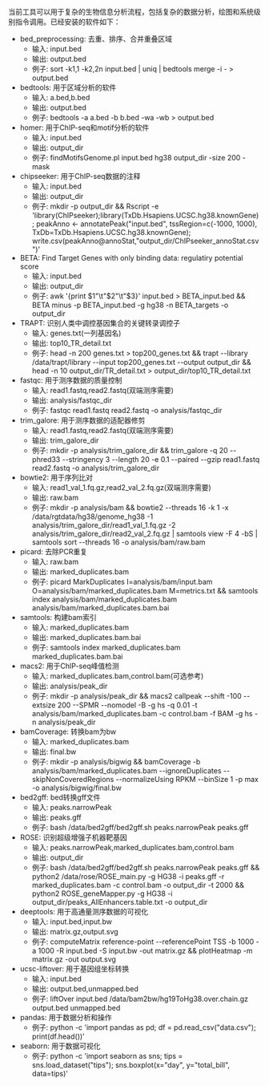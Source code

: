 当前工具可以用于复杂的生物信息分析流程，包括复杂的数据分析，绘图和系统级别指令调用。已经安装的软件如下：
- bed_preprocessing: 去重、排序、合并重叠区域
    - 输入: input.bed
    - 输出: output.bed
    - 例子: sort -k1,1 -k2,2n input.bed | uniq | bedtools merge -i - > output.bed
- bedtools: 用于区域分析的软件
    - 输入: a.bed,b.bed
    - 输出: output.bed
    - 例子: bedtools -a a.bed -b b.bed -wa -wb > output.bed
- homer: 用于ChIP-seq和motif分析的软件
    - 输入: input.bed
    - 输出: output_dir
    - 例子: findMotifsGenome.pl input.bed hg38 output_dir -size 200 -mask
- chipseeker: 用于ChIP-seq数据的注释
    - 输入: input.bed
    - 输出: output_dir
    - 例子: mkdir -p output_dir && Rscript -e 'library(ChIPseeker);library(TxDb.Hsapiens.UCSC.hg38.knownGene); peakAnno <- annotatePeak("input.bed", tssRegion=c(-1000, 1000), TxDb=TxDb.Hsapiens.UCSC.hg38.knownGene); write.csv(peakAnno@annoStat,"output_dir/ChIPseeker_annoStat.csv")'
- BETA: Find Target Genes with only binding data: regulatiry potential score
    - 输入: input.bed
    - 输出: output_dir
    - 例子: awk '{print $1"\t"$2"\t"$3}' input.bed > BETA_input.bed && BETA minus -p BETA_input.bed -g hg38 -n BETA_targets -o output_dir
- TRAPT: 识别人类中调控基因集合的关键转录调控子
    - 输入: genes.txt(一列基因名)
    - 输出: top10_TR_detail.txt
    - 例子: head -n 200 genes.txt > top200_genes.txt && trapt --library /data/trapt/library --input top200_genes.txt --output output_dir && head -n 10 output_dir/TR_detail.txt > output_dir/top10_TR_detail.txt
- fastqc: 用于测序数据的质量控制
    - 输入: read1.fastq,read2.fastq(双端测序需要)
    - 输出: analysis/fastqc_dir
    - 例子: fastqc read1.fastq read2.fastq -o analysis/fastqc_dir
- trim_galore: 用于测序数据的适配器修剪
    - 输入: read1.fastq,read2.fastq(双端测序需要)
    - 输出: trim_galore_dir
    - 例子: mkdir -p analysis/trim_galore_dir && trim_galore -q 20 --phred33 --stringency 3 --length 20 -e 0.1 --paired --gzip read1.fastq read2.fastq -o analysis/trim_galore_dir
- bowtie2: 用于序列比对
    - 输入: read1_val_1.fq.gz,read2_val_2.fq.gz(双端测序需要)
    - 输出: raw.bam
    - 例子: mkdir -p analysis/bam && bowtie2 --threads 16 -k 1 -x /data/rgtdata/hg38/genome_hg38 -1 analysis/trim_galore_dir/read1_val_1.fq.gz -2 analysis/trim_galore_dir/read2_val_2.fq.gz | samtools view -F 4 -bS | samtools sort --threads 16 -o analysis/bam/raw.bam
- picard: 去除PCR重复
    - 输入: raw.bam
    - 输出: marked_duplicates.bam
    - 例子: picard MarkDuplicates I=analysis/bam/input.bam O=analysis/bam/marked_duplicates.bam M=metrics.txt && samtools index analysis/bam/marked_duplicates.bam analysis/bam/marked_duplicates.bam.bai
- samtools: 构建bam索引
    - 输入: marked_duplicates.bam
    - 输出: marked_duplicates.bam.bai
    - 例子: samtools index marked_duplicates.bam marked_duplicates.bam.bai
- macs2: 用于ChIP-seq峰值检测
    - 输入: marked_duplicates.bam,control.bam(可选参考)
    - 输出: analysis/peak_dir
    - 例子: mkdir -p analysis/peak_dir && macs2 callpeak --shift -100 --extsize 200 --SPMR --nomodel -B -g hs -q 0.01 -t analysis/bam/marked_duplicates.bam -c control.bam -f BAM -g hs -n analysis/peak_dir
- bamCoverage: 转换bam为bw
    - 输入: marked_duplicates.bam
    - 输出: final.bw
    - 例子: mkdir -p analysis/bigwig && bamCoverage -b analysis/bam/marked_duplicates.bam --ignoreDuplicates  --skipNonCoveredRegions  --normalizeUsing RPKM --binSize 1 -p max -o analysis/bigwig/final.bw
- bed2gff: bed转换gff文件
    - 输入: peaks.narrowPeak
    - 输出: peaks.gff
    - 例子: bash /data/bed2gff/bed2gff.sh peaks.narrowPeak peaks.gff
- ROSE: 识别超级增强子机器靶基因
    - 输入: peaks.narrowPeak,marked_duplicates.bam,control.bam
    - 输出: output_dir
    - 例子: bash /data/bed2gff/bed2gff.sh peaks.narrowPeak peaks.gff && python2 /data/rose/ROSE_main.py -g HG38 -i peaks.gff -r marked_duplicates.bam -c control.bam -o output_dir -t 2000 && python2 ROSE_geneMapper.py -g HG38 -i output_dir/peaks_AllEnhancers.table.txt -o output_dir
- deeptools: 用于高通量测序数据的可视化
    - 输入: input.bed,input.bw
    - 输出: matrix.gz,output.svg
    - 例子: computeMatrix reference-point --referencePoint TSS -b 1000 -a 1000 -R input.bed -S input.bw -out matrix.gz && plotHeatmap -m matrix.gz -out output.svg
- ucsc-liftover: 用于基因组坐标转换
    - 输入: input.bed
    - 输出: output.bed,unmapped.bed
    - 例子: liftOver input.bed /data/bam2bw/hg19ToHg38.over.chain.gz output.bed unmapped.bed
- pandas: 用于数据分析和操作
    - 例子: python -c 'import pandas as pd; df = pd.read_csv("data.csv"); print(df.head())'
- seaborn: 用于数据可视化
    - 例子: python -c 'import seaborn as sns; tips = sns.load_dataset("tips"); sns.boxplot(x="day", y="total_bill", data=tips)'
